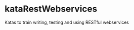 kataRestWebservices
===================

Katas to train writing, testing and using RESTful webservices
